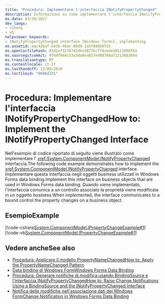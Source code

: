 ```yaml
---
title: "Procedura: Implementare l'interfaccia INotifyPropertyChanged"
description: Informazioni su come implementare l'interfaccia INotifyPropertyChanged sugli oggetti business utilizzati in Windows Forms data binding.
ms.date: 03/30/2017
dev_langs:
- csharp
- vb
helpviewer_keywords:
- INotifyPropertyChanged interface [Windows Forms], implementing
ms.assetid: eac428af-b43b-46ac-80d9-1a5f88658725
ms.openlocfilehash: 83d2ef32787d2dbcd877bc77dcede10111098f8a
ms.sourcegitcommit: 9f6df084c53a3da0ea657ed0d708a72213683084
ms.translationtype: MT
ms.contentlocale: it-IT
ms.lasthandoff: 12/09/2020
ms.locfileid: "96964231"
---
```

# <a name="how-to-implement-the-inotifypropertychanged-interface"></a><span data-ttu-id="a413d-103">Procedura: Implementare l'interfaccia INotifyPropertyChanged</span><span class="sxs-lookup"><span data-stu-id="a413d-103">How to: Implement the INotifyPropertyChanged Interface</span></span>
<span data-ttu-id="a413d-104">Nell'esempio di codice riportato di seguito viene illustrato come implementare l' <xref:System.ComponentModel.INotifyPropertyChanged> interfaccia.</span><span class="sxs-lookup"><span data-stu-id="a413d-104">The following code example demonstrates how to implement the <xref:System.ComponentModel.INotifyPropertyChanged> interface.</span></span> <span data-ttu-id="a413d-105">Implementare questa interfaccia negli oggetti business utilizzati in Windows Forms data binding.</span><span class="sxs-lookup"><span data-stu-id="a413d-105">Implement this interface on business objects that are used in Windows Forms data binding.</span></span> <span data-ttu-id="a413d-106">Quando viene implementato, l'interfaccia comunica a un controllo associato la proprietà viene modificata in un oggetto business.</span><span class="sxs-lookup"><span data-stu-id="a413d-106">When implemented, the interface  communicates to a bound control the property changes on a business object.</span></span>  
  
## <a name="example"></a><span data-ttu-id="a413d-107">Esempio</span><span class="sxs-lookup"><span data-stu-id="a413d-107">Example</span></span>  
 [!code-csharp[System.ComponentModel.IPropertyChangeExample#1](~/samples/snippets/csharp/VS_Snippets_Winforms/System.ComponentModel.IPropertyChangeExample/CS/Form1.cs#1)]
 [!code-vb[System.ComponentModel.IPropertyChangeExample#1](~/samples/snippets/visualbasic/VS_Snippets_Winforms/System.ComponentModel.IPropertyChangeExample/VB/Form1.vb#1)]  
  
## <a name="see-also"></a><span data-ttu-id="a413d-108">Vedere anche</span><span class="sxs-lookup"><span data-stu-id="a413d-108">See also</span></span>

- [<span data-ttu-id="a413d-109">Procedura: Applicare il modello PropertyNameChanged</span><span class="sxs-lookup"><span data-stu-id="a413d-109">How to: Apply the PropertyNameChanged Pattern</span></span>](how-to-apply-the-propertynamechanged-pattern.md)
- [<span data-ttu-id="a413d-110">Data binding di Windows Form</span><span class="sxs-lookup"><span data-stu-id="a413d-110">Windows Forms Data Binding</span></span>](windows-forms-data-binding.md)
- [<span data-ttu-id="a413d-111">Procedura: Generare notifiche di modifica usando BindingSource e l'interfaccia INotifyPropertyChanged</span><span class="sxs-lookup"><span data-stu-id="a413d-111">How to: Raise Change Notifications Using a BindingSource and the INotifyPropertyChanged Interface</span></span>](./controls/raise-change-notifications--bindingsource.md)
- [<span data-ttu-id="a413d-112">Notifica delle modifiche nell'associazione dati dei Windows Form</span><span class="sxs-lookup"><span data-stu-id="a413d-112">Change Notification in Windows Forms Data Binding</span></span>](change-notification-in-windows-forms-data-binding.md)
